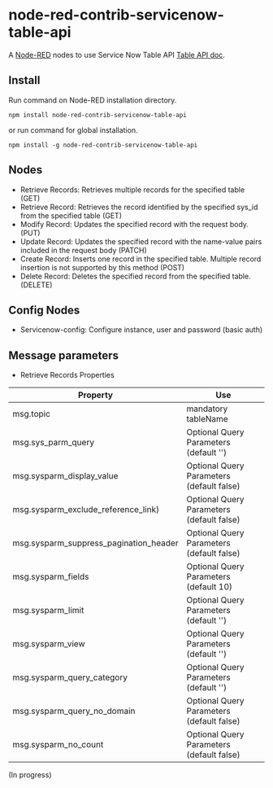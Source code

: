 node-red-contrib-servicenow-table-api
========================

A [Node-RED](https://www.nodered.org/) nodes to use Service Now Table API [Table API doc](https://developer.servicenow.com/dev.do#!/reference/api/quebec/rest/c_TableAPI).

Install
-------

Run command on Node-RED installation directory.

	npm install node-red-contrib-servicenow-table-api

or run command for global installation.

	npm install -g node-red-contrib-servicenow-table-api

Nodes
-----

* Retrieve Records: Retrieves multiple records for the specified table (GET)
* Retrieve Record: Retrieves the record identified by the specified sys_id from the specified table (GET)
* Modify Record: Updates the specified record with the request body. (PUT)
* Update Record: Updates the specified record with the name-value pairs included in the request body (PATCH)
* Create Record: Inserts one record in the specified table. Multiple record insertion is not supported by this method (POST)
* Delete Record: Deletes the specified record from the specified table. (DELETE)

Config Nodes
-----

* Servicenow-config: Configure instance, user and password (basic auth)

Message parameters
------------------

* Retrieve Records Properties

| __**Property**__                       | __**Use**__                               |
|----------------------------------------|-------------------------------------------|
| msg.topic                              | mandatory tableName                       |
| msg.sys_parm_query                     | Optional Query Parameters (default '')    |
| msg.sysparm_display_value              | Optional Query Parameters (default false) |
| msg.sysparm_exclude_reference_link)    | Optional Query Parameters (default false) |
| msg.sysparm_suppress_pagination_header | Optional Query Parameters (default false) |
| msg.sysparm_fields                     | Optional Query Parameters (default 10)    |
| msg.sysparm_limit                      | Optional Query Parameters (default '')    |
| msg.sysparm_view                       | Optional Query Parameters (default '')    |
| msg.sysparm_query_category             | Optional Query Parameters (default '')    |
| msg.sysparm_query_no_domain            | Optional Query Parameters (default false) |
| msg.sysparm_no_count                   | Optional Query Parameters (default false) |


(In progress)
